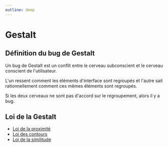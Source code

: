```yaml
---
outline: deep
---
```


# Gestalt

## Définition du bug de Gestalt

Un bug de Gestalt est un conflit entre le cerveau subconscient et le cerveau
conscient de l'utilisateur.

L'un ressent comment les éléments d'interface sont regroupés et l'autre sait
rationnellement comment ces mêmes éléments sont regroupés.

Si les deux cerveaux ne sont pas d'accord sur le regroupement, alors il y a bug.

## Loi de la Gestalt

- [Loi de la proximité](./proximite)
- [Loi des contours](./contours)
- [Loi de la similitude](./similitude)
